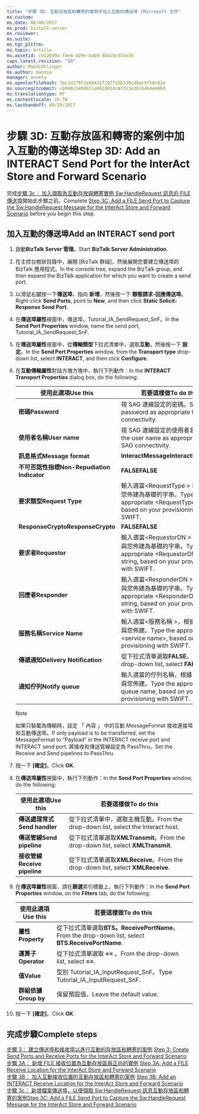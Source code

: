 ```yaml
---
title: "步驟 3D: 互動存放區和轉寄的案例中加入互動的傳送埠 |Microsoft 文件"
ms.custom: 
ms.date: 06/08/2017
ms.prod: biztalk-server
ms.reviewer: 
ms.suite: 
ms.tgt_pltfrm: 
ms.topic: article
ms.assetid: cd126d9a-f4e4-429e-bab0-8b4c9c555e36
caps.latest.revision: "10"
author: MandiOhlinger
ms.author: mandia
manager: anneta
ms.openlocfilehash: 7ac1d379f2e68431f197f2db339cd0ac9f50c92e
ms.sourcegitcommit: cb908c540d8f1a692d01dc8f313e16cb4b4e696d
ms.translationtype: MT
ms.contentlocale: zh-TW
ms.lasthandoff: 09/20/2017
---
```

# <a name="step-3d-add-an-interact-send-port-for-the-interact-store-and-forward-scenario"></a><span data-ttu-id="a0b49-102">步驟 3D: 互動存放區和轉寄的案例中加入互動的傳送埠</span><span class="sxs-lookup"><span data-stu-id="a0b49-102">Step 3D: Add an INTERACT Send Port for the InterAct Store and Forward Scenario</span></span>
<span data-ttu-id="a0b49-103">完成[步驟 3c： 加入擷取為互動存放與轉寄實例 Sw:HandleRequest 訊息的 FILE 傳送埠](../../adapters-and-accelerators/fileact-interact/step-3c-add-file-send-port-to-get-sw-handlerequest-interact-store-and-forward.md)開始此步驟之前。</span><span class="sxs-lookup"><span data-stu-id="a0b49-103">Complete [Step 3C: Add a FILE Send Port to Capture the Sw:HandleRequest Message for the InterAct Store and Forward Scenario](../../adapters-and-accelerators/fileact-interact/step-3c-add-file-send-port-to-get-sw-handlerequest-interact-store-and-forward.md) before you begin this step.</span></span>
  
## <a name="add-an-interact-send-port"></a><span data-ttu-id="a0b49-104">加入互動的傳送埠</span><span class="sxs-lookup"><span data-stu-id="a0b49-104">Add an INTERACT send port</span></span>  
  
1.  <span data-ttu-id="a0b49-105">啟動**BizTalk Server 管理**。</span><span class="sxs-lookup"><span data-stu-id="a0b49-105">Start **BizTalk Server Administration**.</span></span>  
  
2.  <span data-ttu-id="a0b49-106">在主控台樹狀目錄中，展開 [BizTalk 群組]，然後展開您要建立傳送埠的 BizTalk 應用程式。</span><span class="sxs-lookup"><span data-stu-id="a0b49-106">In the console tree, expand the BizTalk group, and then expand the BizTalk application for which you want to create a send port.</span></span>  
  
3.  <span data-ttu-id="a0b49-107">以滑鼠右鍵按一下**傳送埠**，指向 **新增**，然後按一下 **靜態請求-回應傳送埠**。</span><span class="sxs-lookup"><span data-stu-id="a0b49-107">Right-click **Send Ports**, point to **New**, and then click **Static Solicit-Response Send Port**.</span></span>  
  
4.  <span data-ttu-id="a0b49-108">在**傳送埠屬性**視窗中，傳送埠，Tutorial_IA_SendRequest_SnF。</span><span class="sxs-lookup"><span data-stu-id="a0b49-108">In the **Send Port Properties** window, name the send port, Tutorial_IA_SendRequest_SnF.</span></span>  
  
5.  <span data-ttu-id="a0b49-109">在**傳送埠屬性**視窗中，從**傳輸類型**下拉式清單中，選取**互動**，然後按一下 **設定**。</span><span class="sxs-lookup"><span data-stu-id="a0b49-109">In the **Send Port Properties** window, from the **Transport type** drop-down list, select **INTERACT**, and then click **Configure**.</span></span>  
  
6.  <span data-ttu-id="a0b49-110">在**互動傳輸屬性**對話方塊方塊中，執行下列動作：</span><span class="sxs-lookup"><span data-stu-id="a0b49-110">In the **INTERACT Transport Properties** dialog box, do the following:</span></span>  
  
    |<span data-ttu-id="a0b49-111">**使用此選項**</span><span class="sxs-lookup"><span data-stu-id="a0b49-111">**Use this**</span></span>|<span data-ttu-id="a0b49-112">**若要這樣做**</span><span class="sxs-lookup"><span data-stu-id="a0b49-112">**To do this**</span></span>|  
    |------------------|--------------------|  
    |<span data-ttu-id="a0b49-113">**密碼**</span><span class="sxs-lookup"><span data-stu-id="a0b49-113">**Password**</span></span>|<span data-ttu-id="a0b49-114">視 SAG 連線設定的密碼。</span><span class="sxs-lookup"><span data-stu-id="a0b49-114">Set the password as appropriate for SAG connectivity.</span></span>|  
    |<span data-ttu-id="a0b49-115">**使用者名稱**</span><span class="sxs-lookup"><span data-stu-id="a0b49-115">**User name**</span></span>|<span data-ttu-id="a0b49-116">視 SAG 連線設定的使用者名稱。</span><span class="sxs-lookup"><span data-stu-id="a0b49-116">Set the user name as appropriate for SAG connectivity.</span></span>|  
    |<span data-ttu-id="a0b49-117">**訊息格式**</span><span class="sxs-lookup"><span data-stu-id="a0b49-117">**Message format**</span></span>|<span data-ttu-id="a0b49-118">**InteractMessage**</span><span class="sxs-lookup"><span data-stu-id="a0b49-118">**InteractMessage**</span></span>|  
    |<span data-ttu-id="a0b49-119">**不可否認性指標**</span><span class="sxs-lookup"><span data-stu-id="a0b49-119">**Non-Repudiation Indicator**</span></span>|<span data-ttu-id="a0b49-120">**FALSE**</span><span class="sxs-lookup"><span data-stu-id="a0b49-120">**FALSE**</span></span>|  
    |<span data-ttu-id="a0b49-121">**要求類型**</span><span class="sxs-lookup"><span data-stu-id="a0b49-121">**Request Type**</span></span>|<span data-ttu-id="a0b49-122">輸入適當\<RequestType > SWIFT 與您佈建為基礎的字串。</span><span class="sxs-lookup"><span data-stu-id="a0b49-122">Type the appropriate \<RequestType> string, based on your provisioning with SWIFT.</span></span>|  
    |<span data-ttu-id="a0b49-123">**ResponseCrypto**</span><span class="sxs-lookup"><span data-stu-id="a0b49-123">**ResponseCrypto**</span></span>|<span data-ttu-id="a0b49-124">**FALSE**</span><span class="sxs-lookup"><span data-stu-id="a0b49-124">**FALSE**</span></span>|  
    |<span data-ttu-id="a0b49-125">**要求者**</span><span class="sxs-lookup"><span data-stu-id="a0b49-125">**Requestor**</span></span>|<span data-ttu-id="a0b49-126">輸入適當\<RequestorDN > SWIFT 與您佈建為基礎的字串。</span><span class="sxs-lookup"><span data-stu-id="a0b49-126">Type the appropriate \<RequestorDN> string, based on your provisioning with SWIFT.</span></span>|  
    |<span data-ttu-id="a0b49-127">**回應者**</span><span class="sxs-lookup"><span data-stu-id="a0b49-127">**Responder**</span></span>|<span data-ttu-id="a0b49-128">輸入適當\<ResponderDN > SWIFT 與您佈建為基礎的字串。</span><span class="sxs-lookup"><span data-stu-id="a0b49-128">Type the appropriate \<ResponderDN> string, based on your provisioning with SWIFT.</span></span>|  
    |<span data-ttu-id="a0b49-129">**服務名稱**</span><span class="sxs-lookup"><span data-stu-id="a0b49-129">**Service Name**</span></span>|<span data-ttu-id="a0b49-130">輸入適當\<服務名稱 >，根據 SWIFT 與您佈建。</span><span class="sxs-lookup"><span data-stu-id="a0b49-130">Type the appropriate \<service name>, based on your provisioning with SWIFT.</span></span>|  
    |<span data-ttu-id="a0b49-131">**傳遞通知**</span><span class="sxs-lookup"><span data-stu-id="a0b49-131">**Delivery Notification**</span></span>|<span data-ttu-id="a0b49-132">從下拉式清單選取**FALSE**。</span><span class="sxs-lookup"><span data-stu-id="a0b49-132">From the drop-down list, select **FALSE**.</span></span>|  
    |<span data-ttu-id="a0b49-133">**通知佇列**</span><span class="sxs-lookup"><span data-stu-id="a0b49-133">**Notify queue**</span></span>|<span data-ttu-id="a0b49-134">輸入適當的佇列名稱，根據 SWIFT 與您佈建。</span><span class="sxs-lookup"><span data-stu-id="a0b49-134">Type the appropriate queue name, based on your provisioning with SWIFT.</span></span>|  
  
    > [!NOTE]
    >  <span data-ttu-id="a0b49-135">如果只裝載為傳輸時，設定 「 內容 」 中的互動 MessageFormat 接收連接埠和互動傳送埠。</span><span class="sxs-lookup"><span data-stu-id="a0b49-135">If only payload is to be transferred, set the MessageFormat to “Payload” in the INTERACT receive port and INTERACT send port.</span></span> <span data-ttu-id="a0b49-136">將接收和傳送管線設定為 PassThru。</span><span class="sxs-lookup"><span data-stu-id="a0b49-136">Set the Receive and Send pipelines to PassThru.</span></span>  
  
7.  <span data-ttu-id="a0b49-137">按一下 **[確定]**。</span><span class="sxs-lookup"><span data-stu-id="a0b49-137">Click **OK**.</span></span>  
  
8.  <span data-ttu-id="a0b49-138">在**傳送埠屬性**視窗中，執行下列動作：</span><span class="sxs-lookup"><span data-stu-id="a0b49-138">In the **Send Port Properties** window, do the following:</span></span>  
  
    |<span data-ttu-id="a0b49-139">**使用此選項**</span><span class="sxs-lookup"><span data-stu-id="a0b49-139">**Use this**</span></span>|<span data-ttu-id="a0b49-140">**若要這樣做**</span><span class="sxs-lookup"><span data-stu-id="a0b49-140">**To do this**</span></span>|  
    |------------------|--------------------|  
    |<span data-ttu-id="a0b49-141">**傳送處理常式**</span><span class="sxs-lookup"><span data-stu-id="a0b49-141">**Send handler**</span></span>|<span data-ttu-id="a0b49-142">從下拉式清單中，選取主機互動。</span><span class="sxs-lookup"><span data-stu-id="a0b49-142">From the drop-down list, select the Interact host.</span></span>|  
    |<span data-ttu-id="a0b49-143">**傳送管線**</span><span class="sxs-lookup"><span data-stu-id="a0b49-143">**Send pipeline**</span></span>|<span data-ttu-id="a0b49-144">從下拉式清單選取**XMLTransmit**。</span><span class="sxs-lookup"><span data-stu-id="a0b49-144">From the drop-down list, select **XMLTransmit**.</span></span>|  
    |<span data-ttu-id="a0b49-145">**接收管線**</span><span class="sxs-lookup"><span data-stu-id="a0b49-145">**Receive pipeline**</span></span>|<span data-ttu-id="a0b49-146">從下拉式清單選取**XMLReceive**。</span><span class="sxs-lookup"><span data-stu-id="a0b49-146">From the drop-down list, select **XMLReceive**.</span></span>|  
  
9. <span data-ttu-id="a0b49-147">在**傳送埠屬性**視窗，請在**篩選**索引標籤上，執行下列動作：</span><span class="sxs-lookup"><span data-stu-id="a0b49-147">In the **Send Port Properties** window, on the **Filters** tab, do the following:</span></span>  
  
    |<span data-ttu-id="a0b49-148">**使用此選項**</span><span class="sxs-lookup"><span data-stu-id="a0b49-148">**Use this**</span></span>|<span data-ttu-id="a0b49-149">**若要這樣做**</span><span class="sxs-lookup"><span data-stu-id="a0b49-149">**To do this**</span></span>|  
    |------------------|--------------------|  
    |<span data-ttu-id="a0b49-150">**屬性**</span><span class="sxs-lookup"><span data-stu-id="a0b49-150">**Property**</span></span>|<span data-ttu-id="a0b49-151">從下拉式清單選取**BTS。ReceivePortName**。</span><span class="sxs-lookup"><span data-stu-id="a0b49-151">From the drop-down list, select **BTS.ReceivePortName**.</span></span>|  
    |<span data-ttu-id="a0b49-152">**運算子**</span><span class="sxs-lookup"><span data-stu-id="a0b49-152">**Operator**</span></span>|<span data-ttu-id="a0b49-153">從下拉式清單選取 **==** 。</span><span class="sxs-lookup"><span data-stu-id="a0b49-153">From the drop-down list, select **==**.</span></span>|  
    |<span data-ttu-id="a0b49-154">**值**</span><span class="sxs-lookup"><span data-stu-id="a0b49-154">**Value**</span></span>|<span data-ttu-id="a0b49-155">型別 Tutorial_IA_InputRequest_SnF。</span><span class="sxs-lookup"><span data-stu-id="a0b49-155">Type Tutorial_IA_InputRequest_SnF.</span></span>|  
    |<span data-ttu-id="a0b49-156">**群組依據**</span><span class="sxs-lookup"><span data-stu-id="a0b49-156">**Group by**</span></span>|<span data-ttu-id="a0b49-157">保留預設值。</span><span class="sxs-lookup"><span data-stu-id="a0b49-157">Leave the default value.</span></span>|  
  
10. <span data-ttu-id="a0b49-158">按一下 **[確定]**。</span><span class="sxs-lookup"><span data-stu-id="a0b49-158">Click **OK**.</span></span>  
  
## <a name="complete-steps"></a><span data-ttu-id="a0b49-159">完成步驟</span><span class="sxs-lookup"><span data-stu-id="a0b49-159">Complete steps</span></span>
 <span data-ttu-id="a0b49-160">[步驟 3： 建立傳送埠和接收埠以進行互動的存放區和轉寄的案例](../../adapters-and-accelerators/fileact-interact/step-3-create-send-and-receive-ports-for-interact-store-and-forward-scenario.md) </span><span class="sxs-lookup"><span data-stu-id="a0b49-160">[Step 3: Create Send Ports and Receive Ports for the InterAct Store and Forward Scenario](../../adapters-and-accelerators/fileact-interact/step-3-create-send-and-receive-ports-for-interact-store-and-forward-scenario.md) </span></span>  
 <span data-ttu-id="a0b49-161">[步驟 3A： 新增 FILE 接收位置為互動存放區與正向的實例](../../adapters-and-accelerators/fileact-interact/step-3a-add-a-file-receive-location-for-interact-store-and-forward-scenario.md) </span><span class="sxs-lookup"><span data-stu-id="a0b49-161">[Step 3A: Add a FILE Receive Location for the InterAct Store and Forward Scenario](../../adapters-and-accelerators/fileact-interact/step-3a-add-a-file-receive-location-for-interact-store-and-forward-scenario.md) </span></span>  
 <span data-ttu-id="a0b49-162">[步驟 3B： 加入互動接收位置的互動存放區和轉寄的案例](../../adapters-and-accelerators/fileact-interact/step-3b-add-interact-receive-location-for-interact-store-and-forward-scenario.md) </span><span class="sxs-lookup"><span data-stu-id="a0b49-162">[Step 3B: Add an INTERACT Receive Location for the InterAct Store and Forward Scenario](../../adapters-and-accelerators/fileact-interact/step-3b-add-interact-receive-location-for-interact-store-and-forward-scenario.md) </span></span>  
 [<span data-ttu-id="a0b49-163">步驟 3c： 新增檔案傳送埠，以便擷取 Sw:HandleRequest 訊息互動存放區和轉寄的案例</span><span class="sxs-lookup"><span data-stu-id="a0b49-163">Step 3C: Add a FILE Send Port to Capture the Sw:HandleRequest Message for the InterAct Store and Forward Scenario</span></span>](../../adapters-and-accelerators/fileact-interact/step-3c-add-file-send-port-to-get-sw-handlerequest-interact-store-and-forward.md)  